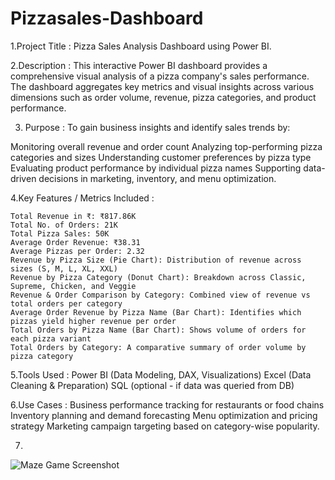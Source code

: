# Pizzasales-Dashboard
1.Project Title :
Pizza Sales Analysis Dashboard using Power BI.

2.Description :
This interactive Power BI dashboard provides a comprehensive visual analysis of a pizza company's sales performance. The dashboard aggregates key metrics and visual insights across various dimensions such as order volume, revenue, pizza categories, and product performance.

3. Purpose :
To gain business insights and identify sales trends by:

Monitoring overall revenue and order count
Analyzing top-performing pizza categories and sizes
Understanding customer preferences by pizza type
Evaluating product performance by individual pizza names
Supporting data-driven decisions in marketing, inventory, and menu optimization.

4.Key Features / Metrics Included :

    Total Revenue in ₹: ₹817.86K
    Total No. of Orders: 21K
    Total Pizza Sales: 50K
    Average Order Revenue: ₹38.31
    Average Pizzas per Order: 2.32
    Revenue by Pizza Size (Pie Chart): Distribution of revenue across sizes (S, M, L, XL, XXL)
    Revenue by Pizza Category (Donut Chart): Breakdown across Classic, Supreme, Chicken, and Veggie
    Revenue & Order Comparison by Category: Combined view of revenue vs total orders per category
    Average Order Revenue by Pizza Name (Bar Chart): Identifies which pizzas yield higher revenue per order
    Total Orders by Pizza Name (Bar Chart): Shows volume of orders for each pizza variant
    Total Orders by Category: A comparative summary of order volume by pizza category

5.Tools Used :
  Power BI (Data Modeling, DAX, Visualizations)
  Excel (Data Cleaning & Preparation)
  SQL (optional - if data was queried from DB)

6.Use Cases :
  Business performance tracking for restaurants or food chains
  Inventory planning and demand forecasting
  Menu optimization and pricing strategy
  Marketing campaign targeting based on category-wise popularity.

7.
![Maze Game Screenshot](assets/maze-game.png)


